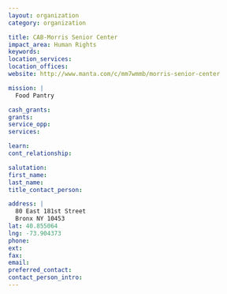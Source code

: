 ```yaml
---
layout: organization
category: organization

title: CAB-Morris Senior Center
impact_area: Human Rights
keywords: 
location_services: 
location_offices: 
website: http://www.manta.com/c/mm7wmmb/morris-senior-center‎

mission: |
  Food Pantry

cash_grants: 
grants: 
service_opp: 
services: 

learn: 
cont_relationship: 

salutation: 
first_name: 
last_name: 
title_contact_person: 

address: |
  80 East 181st Street  
  Bronx NY 10453
lat: 40.855064
lng: -73.904373
phone: 
ext: 
fax: 
email: 
preferred_contact: 
contact_person_intro: 
---
```


